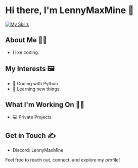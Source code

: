 # Hi there, I'm LennyMaxMine 👋

[![My Skills](https://skillicons.dev/icons?i=py,flask,selenium,cloudflare,vscode,kali,linux,windows,raspberrypi,github,replit)](https://skillicons.dev)

## About Me 👨‍🦲
- I like coding.

## My Interests 🖼️
- 🌱 Coding with Python
- 📖 Learning new things

## What I'm Working On 👷‍♂️
- 💻 Private Projects

## Get in Touch ✍️
- Discord: LennyMaxMine

Feel free to reach out, connect, and explore my profile!

<!--
**LennyMaxMine/lennymaxmine** is a ✨ _special_ ✨ repository because its `README.md` (this file) appears on your GitHub profile.

Here are some ideas to get you started:

- 🔭 I’m currently working on ...
- 🌱 I’m currently learning ...
- 👯 I’m looking to collaborate on ...
- 🤔 I’m looking for help with ...
- 💬 Ask me about ...
- 📫 How to reach me: ...
- 😄 Pronouns: ...
- ⚡ Fun fact: ...
-->
